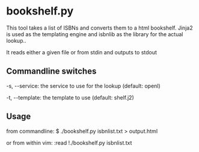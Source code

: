 bookshelf.py
============

This tool takes a list of ISBNs and converts them to a html bookshelf. Jinja2 is used as the templating engine and isbnlib as the library for the actual lookup..

It reads either a given file or from stdin and outputs to stdout

Commandline switches
--------------------

-s, --service: the service to use for the lookup (default: openl)

-t, --template: the template to use (default: shelf.j2)

Usage
-----

from commandline:
$ ./bookshelf.py isbnlist.txt > output.html

or from within vim:
:read !./bookshelf.py isbnlist.txt
